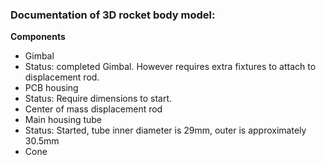 ### Documentation of 3D rocket body model:

**Components**
* Gimbal
 * Status: completed Gimbal. However requires extra fixtures to attach to displacement rod.
* PCB housing
 * Status: Require dimensions to start.
* Center of mass displacement rod
* Main housing tube
 * Status: Started, tube inner diameter is 29mm, outer is approximately 30.5mm
* Cone
